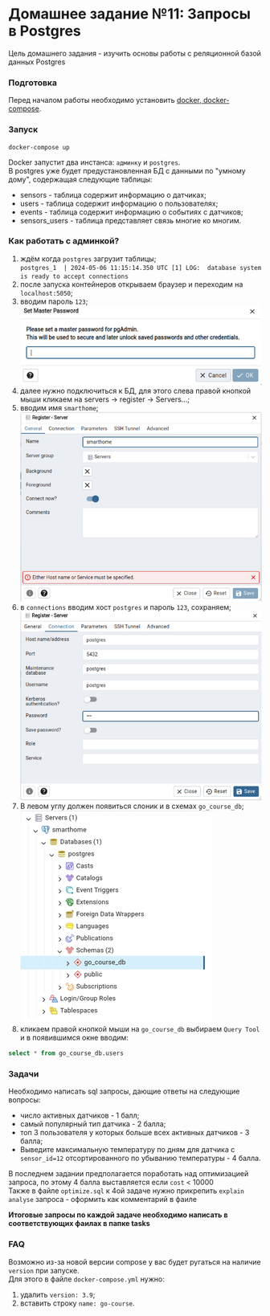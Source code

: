 # Домашнее задание №11: Запросы в Postgres
Цель домашнего задания - изучить основы работы с реляционной базой данных Postgres

### Подготовка
Перед началом работы необходимо установить [docker, docker-compose](https://docs.docker.com/compose/install/).

### Запуск
```shell
docker-compose up
```
Docker запустит два инстанса: `админку` и `postgres`.  
В postgres уже будет предустановленная БД с данными по "умному дому", содержащая следующие таблицы:
* sensors - таблица содержит информацию о датчиках;
* users - таблица содержит информацию о пользователях;
* events - таблица содержит информацию о событиях с датчиков;
* sensors_users - таблица представляет связь многие ко многим.

### Как работать с админкой?
1. ждём когда `postgres` загрузит таблицы;  
   `postgres_1  | 2024-05-06 11:15:14.350 UTC [1] LOG:  database system is ready to accept connections`
2. после запуска контейнеров открываем браузер и переходим на `localhost:5050`;
3. вводим пароль `123`;  
   ![img1](./images/img1.png)
4. далее нужно подключиться к БД, для этого слева правой кнопкой мыши кликаем на servers -> register -> Servers...;
5. вводим имя `smarthome`;  
   ![img2](./images/img2.png)
6. в `connections` вводим хост `postgres` и пароль `123`, сохраняем;
   ![img3](./images/img3.png)
7. В левом углу должен появиться слоник и в схемах `go_course_db`;  
   ![img4](./images/img4.png)
8. кликаем правой кнопкой мыши на `go_course_db` выбираем `Query Tool` и в появившимся окне вводим:
```sql
select * from go_course_db.users
```
   

### Задачи
Необходимо написать sql запросы, дающие ответы на следующие вопросы:
* число активных датчиков - 1 балл;
* самый популярный тип датчика - 2 балла;
* топ 3 пользователя у которых больше всех активных датчиков - 3 балла;
* Выведите максимальную температуру по дням для датчика c `sensor_id=12` отсортированного по убыванию температуры - 4 балла.

В последнем задании предполагается поработать над оптимизацией запроса, по этому 4 балла выставляется если `cost` < 10000  
Также в файле `optimize.sql` к 4ой задаче нужно прикрепить `explain analyse` запроса - оформить как комментарий в фаиле

__Итоговые запросы по каждой задаче необходимо написать в соответствующих фаилах в папке tasks__ 

### FAQ
Возможно из-за новой версии compose у вас будет ругаться на наличие `version` при запуске.  
Для этого в файле `docker-compose.yml` нужно:
1. удалить `version: 3.9`;
2. вставить строку `name: go-course`.
